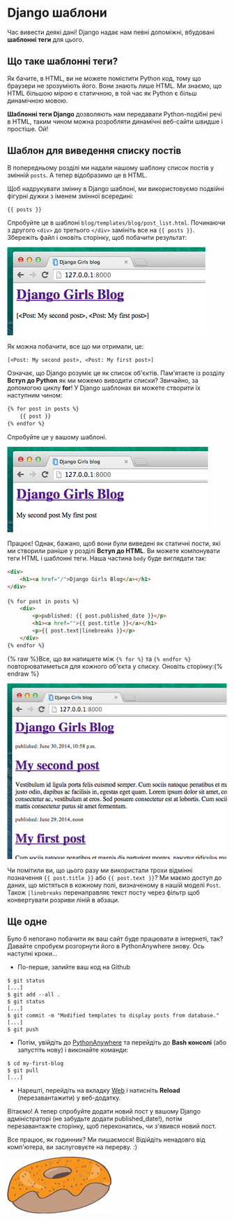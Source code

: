 # Django шаблони

Час вивести деякі дані! Django надає нам певні допоміжні, вбудовані __шаблонні теги__ для цього.

## Що таке шаблонні теги?

Як бачите, в HTML, ви не можете помістити Python код, тому що браузери не зрозуміють його. Вони знають лише HTML. Ми знаємо, що HTML більшою мірою є статичною, в той час як Python є більш динамічною мовою.

__Шаблонні теги Django__ дозволяють нам передавати Python-подібні речі в HTML, таким чином можна розробляти динамічні веб-сайти швидше і простіше. Ой!

## Шаблон для виведення списку постів

В попередньому розділі ми надали нашому шаблону список постів у змінній `posts`. А тепер відобразимо це в HTML.

Щоб надрукувати змінну в Django шаблоні, ми використовуємо подвійні фігурні дужки з іменем змінної всередині:

```html
{{ posts }}
```

Спробуйте це в шаблоні `blog/templates/blog/post_list.html`. Починаючи з другого `<div>` до третього `</div>` замініть все на `{{ posts }}`. Збережіть файл і оновіть сторінку, щоб побачити результат:

![Рисунок 13.1](images/step1.png)

Як можна побачити, все що ми отримали, це:

    [<Post: My second post>, <Post: My first post>]

Означає, що Django розуміє це як список об'єктів. Пам'ятаєте із розділу __Вступ до Python__ як ми можемо виводити списки? Звичайно, за допомогою циклу __for__! У Django шаблонах ви можете створити їх наступним чином:

```html
{% for post in posts %}
    {{ post }}
{% endfor %}
```

Спробуйте це у вашому шаблоні.

![Рисунок 13.2](images/step2.png)

Працює! Однак, бажано, щоб вони були виведені як статичні пости, які ми створили раніше у розділі __Вступ до HTML__. Ви можете компонувати теги HTML і шаблонні теги. Наша частина `body` буде виглядати так:

```html
<div>
    <h1><a href="/">Django Girls Blog</a></h1>
</div>

{% for post in posts %}
    <div>
        <p>published: {{ post.published_date }}</p>
        <h1><a href="">{{ post.title }}</a></h1>
        <p>{{ post.text|linebreaks }}</p>
    </div>
{% endfor %}
```

{% raw %}Все, що ви напишете між `{% for %}` та `{% endfor %}` повторюватиметься для кожного об'єкта у списку. Оновіть сторінку:{% endraw %}

![Рисунок 13.3](images/step3.png)

Чи помітили ви, що цього разу ми використали трохи відмінні позначення `{{ post.title }}` або `{{ post.text }}`? Ми маємо доступ до даних, що містяться в кожному полі, визначеному в нашій моделі `Post`. Також `|linebreaks` перенаправляє текст посту через фільтр щоб конвертувати розриви ліній в абзаци.


## Ще одне

Було б непогано побачити як ваш сайт буде працювати в інтернеті, так? Давайте спробуєм розгорнути його в PythonAnywhere знову. Ось наступні кроки...

*   По-перше, залийте ваш код на Github

```
$ git status
[...]
$ git add --all .
$ git status
[...]
$ git commit -m "Modified templates to display posts from database."
[...]
$ git push
```

*   Потім, увійдіть до [PythonAnywhere](https://www.pythonanywhere.com/consoles/) та перейдіть до **Bash консолі** (або запустіть нову) і виконайте команди:

```
$ cd my-first-blog
$ git pull
[...]
```

* Нарешті, перейдіть на вкладку [Web](https://www.pythonanywhere.com/web_app_setup/) і натисніть **Reload** (перезавантажити) у веб-додатку.


Вітаємо! А тепер спробуйте додати новий пост у вашому Django адміністраторі (не забудьте додати published_date!), потім перезавантажте сторінку, щоб переконатись, чи з'явився новий пост.

Все працює, як годинник? Ми пишаємося! Відійдіть ненадовго від комп'ютера, ви заслуговуєте на перерву. :)

![Рисунок 13.4](images/donut.png)
